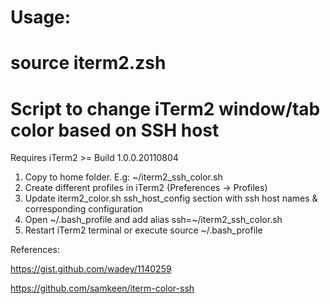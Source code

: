 # Usage:
# source iterm2.zsh

# Script to change iTerm2 window/tab color based on SSH host
Requires iTerm2 >= Build 1.0.0.20110804

1. Copy to home folder. E.g: ~/iterm2_ssh_color.sh
2. Create different profiles in iTerm2 (Preferences -> Profiles)
3. Update iterm2_color.sh ssh_host_config section with ssh host names & corresponding configuration
4. Open ~/.bash_profile and add alias ssh=~/iterm2_ssh_color.sh
5. Restart iTerm2 terminal or execute source ~/.bash_profile

References:

https://gist.github.com/wadey/1140259

https://github.com/samkeen/iterm-color-ssh
